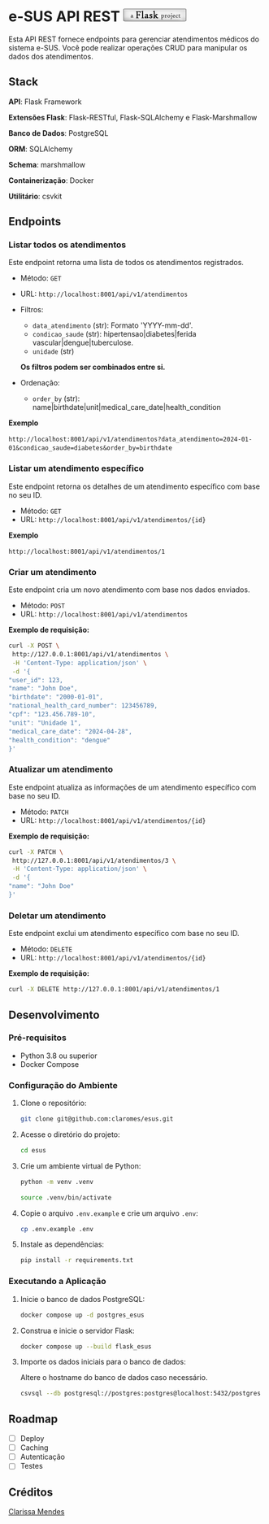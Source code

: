 # e-SUS API REST ![A Flask Project](assets/flask-project.png "A Flask Project")

Esta API REST fornece endpoints para gerenciar atendimentos médicos do sistema e-SUS. Você pode realizar operações CRUD para manipular os dados dos atendimentos.

## Stack

**API**: Flask Framework

**Extensões Flask**: Flask-RESTful, Flask-SQLAlchemy e Flask-Marshmallow

**Banco de Dados**: PostgreSQL

**ORM**: SQLAlchemy

**Schema**: marshmallow

**Containerização**: Docker

**Utilitário**: csvkit

## Endpoints

### Listar todos os atendimentos

Este endpoint retorna uma lista de todos os atendimentos registrados.

- Método: `GET`
- URL: `http://localhost:8001/api/v1/atendimentos`
- Filtros:

  - `data_atendimento` (str): Formato 'YYYY-mm-dd'.
  - `condicao_saude` (str): hipertensao|diabetes|ferida vascular|dengue|tuberculose.
  - `unidade` (str)

  **Os filtros podem ser combinados entre si.**

- Ordenação:

  - `order_by` (str): name|birthdate|unit|medical_care_date|health_condition

**Exemplo**

`http://localhost:8001/api/v1/atendimentos?data_atendimento=2024-01-01&condicao_saude=diabetes&order_by=birthdate`

### Listar um atendimento específico

Este endpoint retorna os detalhes de um atendimento específico com base no seu ID.

- Método: `GET`
- URL: `http://localhost:8001/api/v1/atendimentos/{id}`

**Exemplo**

`http://localhost:8001/api/v1/atendimentos/1`

### Criar um atendimento

Este endpoint cria um novo atendimento com base nos dados enviados.

- Método: `POST`
- URL: `http://localhost:8001/api/v1/atendimentos`

**Exemplo de requisição:**

```bash
curl -X POST \
 http://127.0.0.1:8001/api/v1/atendimentos \
 -H 'Content-Type: application/json' \
 -d '{
"user_id": 123,
"name": "John Doe",
"birthdate": "2000-01-01",
"national_health_card_number": 123456789,
"cpf": "123.456.789-10",
"unit": "Unidade 1",
"medical_care_date": "2024-04-28",
"health_condition": "dengue"
}'
```

### Atualizar um atendimento

Este endpoint atualiza as informações de um atendimento específico com base no seu ID.

- Método: `PATCH`
- URL: `http://localhost:8001/api/v1/atendimentos/{id}`

**Exemplo de requisição:**

```bash
curl -X PATCH \
 http://127.0.0.1:8001/api/v1/atendimentos/3 \
 -H 'Content-Type: application/json' \
 -d '{
"name": "John Doe"
}'
```

### Deletar um atendimento

Este endpoint exclui um atendimento específico com base no seu ID.

- Método: `DELETE`
- URL: `http://localhost:8001/api/v1/atendimentos/{id}`

**Exemplo de requisição:**

```bash
curl -X DELETE http://127.0.0.1:8001/api/v1/atendimentos/1
```

## Desenvolvimento

### Pré-requisitos

- Python 3.8 ou superior
- Docker Compose

### Configuração do Ambiente

1. Clone o repositório:

   ```bash
   git clone git@github.com:claromes/esus.git
   ```

2. Acesse o diretório do projeto:

   ```bash
   cd esus
   ```

3. Crie um ambiente virtual de Python:

   ```bash
   python -m venv .venv
   ```

   ```bash
   source .venv/bin/activate
   ```

4. Copie o arquivo `.env.example` e crie um arquivo `.env`:

   ```bash
   cp .env.example .env
   ```

5. Instale as dependências:
   ```bash
   pip install -r requirements.txt
   ```

### Executando a Aplicação

1. Inicie o banco de dados PostgreSQL:

   ```bash
   docker compose up -d postgres_esus
   ```

2. Construa e inicie o servidor Flask:

   ```bash
   docker compose up --build flask_esus
   ```

3. Importe os dados iniciais para o banco de dados:

   Altere o hostname do banco de dados caso necessário.

   ```bash
   csvsql --db postgresql://postgres:postgres@localhost:5432/postgres --tables medical_care --insert --no-create atendimentos.csv
   ```

## Roadmap

- [ ] Deploy
- [ ] Caching
- [ ] Autenticação
- [ ] Testes

## Créditos

[Clarissa Mendes](https://claromes.com)
